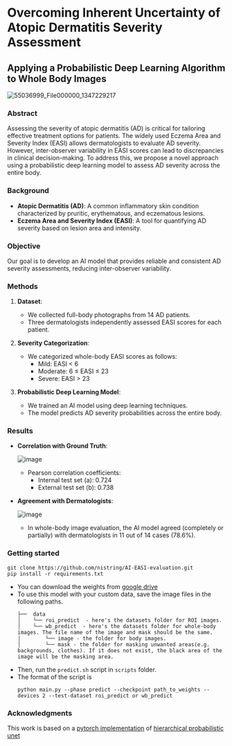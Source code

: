 # Overcoming Inherent Uncertainty of Atopic Dermatitis Severity Assessment

## Applying a Probabilistic Deep Learning Algorithm to Whole Body Images

![55036999_File000000_1347229217](https://github.com/nistring/AI-EASI-evaluation/assets/71208448/97356d13-0b5c-48be-99ee-192513b8a2cd)

### Abstract

Assessing the severity of atopic dermatitis (AD) is critical for tailoring effective treatment options for patients. The widely used Eczema Area and Severity Index (EASI) allows dermatologists to evaluate AD severity. However, inter-observer variability in EASI scores can lead to discrepancies in clinical decision-making. To address this, we propose a novel approach using a probabilistic deep learning model to assess AD severity across the entire body.

### Background

- **Atopic Dermatitis (AD)**: A common inflammatory skin condition characterized by pruritic, erythematous, and eczematous lesions.
- **Eczema Area and Severity Index (EASI)**: A tool for quantifying AD severity based on lesion area and intensity.

### Objective

Our goal is to develop an AI model that provides reliable and consistent AD severity assessments, reducing inter-observer variability.

### Methods

1. **Dataset**:
   - We collected full-body photographs from 14 AD patients.
   - Three dermatologists independently assessed EASI scores for each patient.

2. **Severity Categorization**:
   - We categorized whole-body EASI scores as follows:
     - Mild: EASI < 6
     - Moderate: 6 ≤ EASI ≤ 23
     - Severe: EASI > 23

3. **Probabilistic Deep Learning Model**:
   - We trained an AI model using deep learning techniques.
   - The model predicts AD severity probabilities across the entire body.

### Results

- **Correlation with Ground Truth**:
  
  ![image](https://github.com/nistring/AI-EASI-evaluation/assets/71208448/5b621382-e5b3-40c0-a72c-d98a2c83f7d6)
  
  - Pearson correlation coefficients:
    - Internal test set (a): 0.724
    - External test set (b): 0.738

- **Agreement with Dermatologists**:

  ![image](https://github.com/nistring/AI-EASI-evaluation/assets/71208448/d986dee5-6335-4648-98ea-2a5ffe19f58b)

  - In whole-body image evaluation, the AI model agreed (completely or partially) with dermatologists in 11 out of 14 cases (78.6%).

### Getting started
  ```
  git clone https://github.com/nistring/AI-EASI-evaluation.git
  pip install -r requirements.txt
  ```
- You can download the weights from [google drive](https://drive.google.com/drive/folders/12JEz5lnL-9r00-QR1cPN3fKRAB6o6RJr?usp=sharing)
- To use this model with your custom data, save the image files in the following paths.
  ```
  ├──  data  
  │    └── roi_predict  - here's the datasets folder for ROI images.
  │    └── wb_predict  - here's the datasets folder for whole-body images. The file name of the image and mask should be the same.
  │        └── image - the folder for body images.
  │        └── mask - the folder for masking unwanted areas(e.g. backgrounds, clothes). If it does not exist, the black area of the image will be the masking area.
  ```
- Then, run the `predict.sh` script in `scripts` folder.
- The format of the script is
  ```
  python main.py --phase predict --checkpoint path_to_weights --devices 2 --test-dataset roi_predict or wb_predict
  ```


### Acknowledgments
This work is based on a [pytorch implementation](https://github.com/Zerkoar/hierarchical_probabilistic_unet_pytorch) of [hierarchical probabilistic unet](https://arxiv.org/abs/1905.13077v1)
